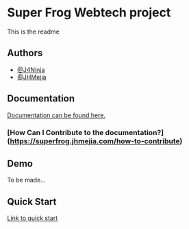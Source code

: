 
# Super Frog Webtech project

This is the readme 
## Authors

- [@J4Ninja](https://www.github.com/J4Ninja)
- [@JHMejia](https://github.com/jhmejia)


## Documentation

[Documentation can be found here.](https://superfrog.jhmejia.com)

### [How Can I Contribute to the documentation?] (https://superfrog.jhmejia.com/how-to-contribute)


## Demo

To be made...


## Quick Start

[Link to quick start ](https://superfrog.jhmejia.com)


    
